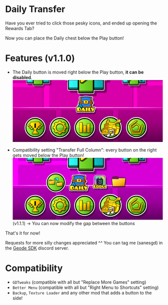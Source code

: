 # Daily Transfer

Have you ever tried to click those pesky icons, and ended up opening the Rewards Tab?

Now you can place the Daily chest below the Play button!

# Features (v1.1.0)

- The Daily button is moved right below the Play button, **it can be disabled**.
![alt text](https://github.com/GDSaneS/Daily-Transfer/blob/main/images/daily-transfer-0.png?raw=true)

- Compatibility setting "Transfer Full Column": every button on the right gets moved below the Play button!
![alt text](https://github.com/GDSaneS/Daily-Transfer/blob/main/images/daily-transfer-1.png?raw=true)
(v1.1.1) -> You can now modify the gap between the buttons

That's it for now!

Requests for more silly changes appreciated ^^
You can tag me (sanesgd) in the [Geode SDK](https://discord.com/invite/9e43WMKzhp) discord server.

# Compatibility

- `GDTweaks` (compatible with all but "Replace More Games" setting)
- `Better Menu` (compatible with all but "Right Menu to Shortcuts" setting)
- `Backup`, `Texture Loader` and any other mod that adds a button to the side!
